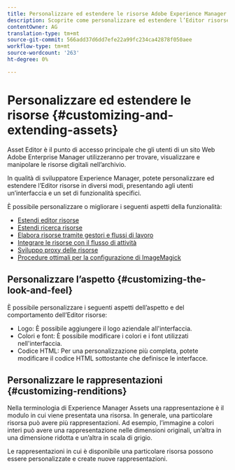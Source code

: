 ```yaml
---
title: Personalizzare ed estendere le risorse Adobe Experience Manager
description: Scoprite come personalizzare ed estendere l’Editor risorse e condivisione di risorse, che offre agli utenti un’interfaccia e un set di funzionalità specifici.
contentOwner: AG
translation-type: tm+mt
source-git-commit: 566add37d6dd7efe22a99fc234ca42878f050aee
workflow-type: tm+mt
source-wordcount: '263'
ht-degree: 0%

---
```



# Personalizzare ed estendere le risorse {#customizing-and-extending-assets}

Asset Editor è il punto di accesso principale che gli utenti di un sito Web Adobe Enterprise Manager utilizzeranno per trovare, visualizzare e manipolare le risorse digitali nell’archivio.

In qualità di sviluppatore Experience Manager, potete personalizzare ed estendere l’Editor risorse in diversi modi, presentando agli utenti un’interfaccia e un set di funzionalità specifici.

È possibile personalizzare o migliorare i seguenti aspetti della funzionalità:

* [Estendi editor risorse](asseteditorx.md)
* [Estendi ricerca risorse](searchx.md)
* [Elabora risorse tramite gestori e flussi di lavoro](media-handlers.md)
* [Integrare le risorse con il flusso di attività](extending-activity-stream.md)
* [Sviluppo proxy delle risorse](proxy.md)
* [Procedure ottimali per la configurazione di ImageMagick](best-practices-for-imagemagick.md)

## Personalizzare l’aspetto {#customizing-the-look-and-feel}

È possibile personalizzare i seguenti aspetti dell’aspetto e del comportamento dell’Editor risorse:

* Logo: È possibile aggiungere il logo aziendale all&#39;interfaccia.
* Colori e font: È possibile modificare i colori e i font utilizzati nell&#39;interfaccia.
* Codice HTML: Per una personalizzazione più completa, potete modificare il codice HTML sottostante che definisce le interfacce.

## Personalizzare le rappresentazioni {#customizing-renditions}

Nella terminologia di Experience Manager Assets una rappresentazione è il modulo in cui viene presentata una risorsa. In generale, una particolare risorsa può avere più rappresentazioni. Ad esempio, l’immagine a colori interi può avere una rappresentazione nelle dimensioni originali, un’altra in una dimensione ridotta e un’altra in scala di grigio.

Le rappresentazioni in cui è disponibile una particolare risorsa possono essere personalizzate e create nuove rappresentazioni.

